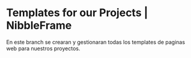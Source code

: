 # Templates for our Projects | NibbleFrame

En este branch se crearan y gestionaran todas los templates de paginas web para nuestros proyectos.

